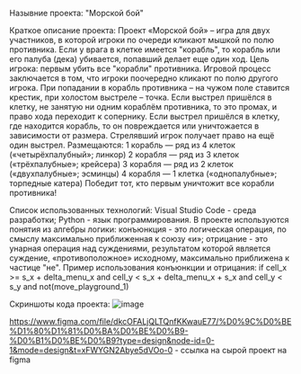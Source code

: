 Назывние проекта: "Морской бой"

Краткое описание проекта:
Проект «Морской бой» – игра для двух участников, в которой игроки по очереди кликают мышкой по полю противника. Если у врага в клетке имеется "корабль", то корабль или его палуба (дека) убивается, попавший делает еще один ход. 
Цель игрока: первым убить все "корабли" противника. 
Игровой процесс заключается в том, что игроки поочередно кликают по полю другого игрока. При попадании в корабль противника – на чужом поле ставится крестик, при холостом выстреле – точка. Если выстрел пришёлся в клетку, не занятую ни одним кораблём противника, то это промах, и право хода переходит к сопернику. Если выстрел пришёлся в клетку, где находится корабль, то он повреждается или уничтожается в зависимости от размера. Стрелявший игрок получает право на ещё один выстрел.
Размещаются:
1 корабль — ряд из 4 клеток («четырёхпалубный»; линкор)
2 корабля — ряд из 3 клеток («трёхпалубные»; крейсера)
3 корабля — ряд из 2 клеток («двухпалубные»; эсминцы)
4 корабля — 1 клетка («однопалубные»; торпедные катера)
Победит тот, кто первым уничтожит все корабли противника!

Список использованных технологий:
Visual Studio Code - среда разработки;
Python - язык программирования.
В проекте используются понятия из алгебры логики:
конъюнкция - это логическая операция, по смыслу максимально приближенная к союзу «и»;
отрицание - это унарная операция над суждениями, результатом которой является суждение, «противоположное» исходному,
максимально приближена к частице "не".
Пример использования конъюнкции и отрицания:
if cell_x >= s_x + delta_menu_x and cell_y < s_x + delta_menu_x + s_x and cell_y < s_y and not(move_playground_1)

Скриншоты кода проекта:
![image](https://github.com/Fuldesendred/Chapters_of_math/assets/146184468/bf4a11bb-c2ba-4629-a62d-fd36cf084f00)

https://www.figma.com/file/dkcOFALjQLTQnfKKwauE77/%D0%9C%D0%BE%D1%80%D1%81%D0%BA%D0%BE%D0%B9-%D0%B1%D0%BE%D0%B9?type=design&node-id=0-1&mode=design&t=xFWYGN2Abye5dVOo-0   - ссылка на сырой проект на figma
